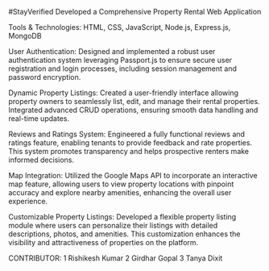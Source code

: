 #StayVerified
Developed a Comprehensive Property Rental Web Application

Tools & Technologies: HTML, CSS, JavaScript, Node.js, Express.js, MongoDB

User Authentication: Designed and implemented a robust user authentication system leveraging Passport.js to ensure secure user registration and login processes, including session management and password encryption.

Dynamic Property Listings: Created a user-friendly interface allowing property owners to seamlessly list, edit, and manage their rental properties. Integrated advanced CRUD operations, ensuring smooth data handling and real-time updates.

Reviews and Ratings System: Engineered a fully functional reviews and ratings feature, enabling tenants to provide feedback and rate properties. This system promotes transparency and helps prospective renters make informed decisions.

Map Integration: Utilized the Google Maps API to incorporate an interactive map feature, allowing users to view property locations with pinpoint accuracy and explore nearby amenities, enhancing the overall user experience.

Customizable Property Listings: Developed a flexible property listing module where users can personalize their listings with detailed descriptions, photos, and amenities. This customization enhances the visibility and attractiveness of properties on the platform.

CONTRIBUTOR: 1 Rishikesh Kumar
             2 Girdhar Gopal
             3 Tanya Dixit
